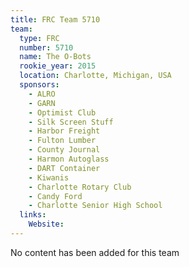 ```yaml
---
title: FRC Team 5710
team:
  type: FRC
  number: 5710
  name: The O-Bots
  rookie_year: 2015
  location: Charlotte, Michigan, USA
  sponsors:
    - ALRO
    - GARN
    - Optimist Club
    - Silk Screen Stuff
    - Harbor Freight
    - Fulton Lumber
    - County Journal
    - Harmon Autoglass
    - DART Container
    - Kiwanis
    - Charlotte Rotary Club
    - Candy Ford
    - Charlotte Senior High School
  links:
    Website: 
---
```

No content has been added for this team